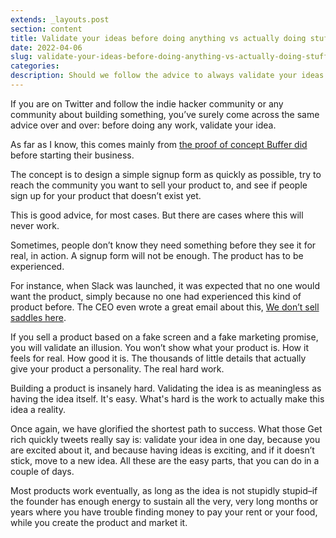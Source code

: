 ```yaml
---
extends: _layouts.post
section: content
title: Validate your ideas before doing anything vs actually doing stuff
date: 2022-04-06
slug: validate-your-ideas-before-doing-anything-vs-actually-doing-stuff
categories:
description: Should we follow the advice to always validate your ideas first?
---
```


If you are on Twitter and follow the indie hacker community or any community about building something, you’ve surely come across the same advice over and over: before doing any work, validate your idea.

As far as I know, this comes mainly from [the proof of concept Buffer did](https://buffer.com/resources/idea-to-paying-customers-in-7-weeks-how-we-did-it/) before starting their business.

The concept is to design a simple signup form as quickly as possible, try to reach the community you want to sell your product to, and see if people sign up for your product that doesn’t exist yet.

This is good advice, for most cases. But there are cases where this will never work.

Sometimes, people don’t know they need something before they see it for real, in action. A signup form will not be enough. The product has to be experienced.

For instance, when Slack was launched, it was expected that no one would want the product, simply because no one had experienced this kind of product before. The CEO even wrote a great email about this, [We don’t sell saddles here](https://medium.com/@stewart/we-dont-sell-saddles-here-4c59524d650d).

If you sell a product based on a fake screen and a fake marketing promise, you will validate an illusion. You won’t show what your product is. How it feels for real. How good it is. The thousands of little details that actually give your product a personality. The real hard work.

Building a product is insanely hard. Validating the idea is as meaningless as having the idea itself. It's easy. What's hard is the work to actually make this idea a reality.

Once again, we have glorified the shortest path to success. What those Get rich quickly tweets really say is: validate your idea in one day, because you are excited about it, and because having ideas is exciting, and if it doesn’t stick, move to a new idea. All these are the easy parts, that you can do in a couple of days.

Most products work eventually, as long as the idea is not stupidly stupid–if the founder has enough energy to sustain all the very, very long months or years where you have trouble finding money to pay your rent or your food, while you create the product and market it.
